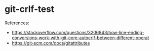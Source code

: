 # git-crlf-test

References:
* https://stackoverflow.com/questions/3206843/how-line-ending-conversions-work-with-git-core-autocrlf-between-different-operat
* https://git-scm.com/docs/gitattributes

